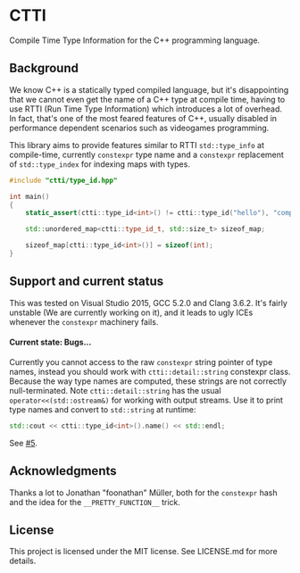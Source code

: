 # CTTI

Compile Time Type Information for the C++ programming language.

## Background

We know C++ is a statically typed compiled language, but it's disappointing that we cannot even get
the name of a C++ type at compile time, having to use RTTI (Run Time Type Information) which introduces
a lot of overhead. In fact, that's one of the most feared features of C++, usually disabled in performance dependent
scenarios such as videogames programming.

This library aims to provide features similar to RTTI `std::type_info` at compile-time, currently `constexpr` type name and
a `constexpr` replacement of `std::type_index` for indexing maps with types.

``` cpp
#include "ctti/type_id.hpp"

int main()
{
    static_assert(ctti::type_id<int>() != ctti::type_id("hello"), "compile-time type-id comparison");

    std::unordered_map<ctti::type_id_t, std::size_t> sizeof_map;

    sizeof_map[ctti::type_id<int>()] = sizeof(int);
}
```

## Support and current status

This was tested on Visual Studio 2015, GCC 5.2.0 and Clang 3.6.2. It's fairly unstable (We are currently working on it), and it leads
to ugly ICEs whenever the `constexpr` machinery fails.

#### Current state: Bugs...

Currently you cannot access to the raw `constexpr` string pointer of type names, instead you should work with `ctti::detail::string`  constexpr class. Because the way type names are computed, these strings are not correctly null-terminated. Note `ctti::detail::string` has the usual `operator<<(std::ostream&)` for working with output streams. Use it to print type names and convert to `std::string` at runtime:

``` cpp
std::cout << ctti::type_id<int>().name() << std::endl;
```

See [#5](https://github.com/Manu343726/ctti/issues/5).

## Acknowledgments

Thanks a lot to Jonathan "foonathan" Müller, both for the `constexpr` hash and the idea for the `__PRETTY_FUNCTION__` trick.

## License

This project is licensed under the MIT license. See LICENSE.md for more details.
